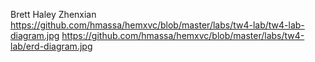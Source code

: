 Brett Haley Zhenxian
https://github.com/hmassa/hemxvc/blob/master/labs/tw4-lab/tw4-lab-diagram.jpg
https://github.com/hmassa/hemxvc/blob/master/labs/tw4-lab/erd-diagram.jpg
